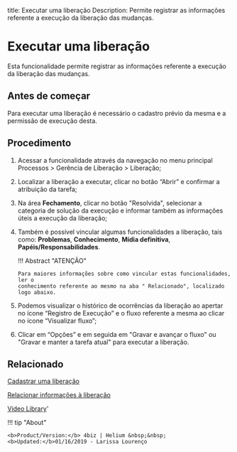 title: Executar uma liberação
Description: Permite registrar as informações referente a execução da liberação das mudanças. 
# Executar uma liberação

Esta funcionalidade permite registrar as informações referente a execução da liberação das mudanças.

Antes de começar
--------------------

Para executar uma liberação é necessário o cadastro prévio da
mesma e a permissão de execução desta.

Procedimento
----------------

1.  Acessar a funcionalidade através da navegação no menu principal Processos \>
    Gerência de Liberação \> Liberação;

2.  Localizar a liberação a executar, clicar no botão “Abrir” e
    confirmar a atribuição da tarefa;

3.  Na área **Fechamento**, clicar no botão "Resolvida", selecionar a categoria
    de solução da execução e informar também as informações úteis a execução da
    liberação;

4.  Também é possível vincular algumas funcionalidades a liberação, tais
    como: **Problemas**, **Conhecimento**, **Mídia
    definitiva**, **Papéis/Responsabilidades**.

    !!! Abstract "ATENÇÃO"  

        Para maiores informações sobre como vincular estas funcionalidades, ler o
        conhecimento referente ao mesmo na aba " Relacionado", localizado logo abaixo.

5.  Podemos visualizar o histórico de ocorrências da liberação ao apertar no
    ícone “Registro de Execução” e o fluxo referente a mesma ao clicar no
    ícone “Visualizar fluxo”;

6.  Clicar em “Opções” e em seguida em "Gravar e avançar o fluxo" ou "Gravar e
    manter a tarefa atual" para executar a liberação.

Relacionado
---------------

[Cadastrar uma liberação](/pt-br/4biz-helium/processes/release/use/register-release-request.html)

[Relacionar informações à liberação](/pt-br/4biz-helium/processes/release/use/relate-information-to-release.html)

<i class='fa fa-youtube-play  fa-2x' style='color:#97ce17;vertical-align: middle;'> </i> [Video Library](https://www.youtube.com/playlist?list=PLB5qK2uzf2RPc9F3kW8T8Mw2rtMylBEWC)'

!!! tip "About"

    <b>Product/Version:</b> 4biz | Helium &nbsp;&nbsp;
    <b>Updated:</b>01/16/2019 - Larissa Lourenço
